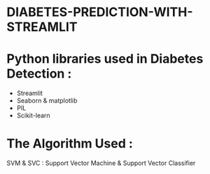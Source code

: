 # DIABETES-PREDICTION-WITH-STREAMLIT
# Python libraries used in Diabetes Detection :
  - Streamlit
  - Seaborn & matplotlib
  - PIL
  - Scikit-learn
  
# The Algorithm Used :

  SVM & SVC : Support Vector Machine & Support Vector Classifier
